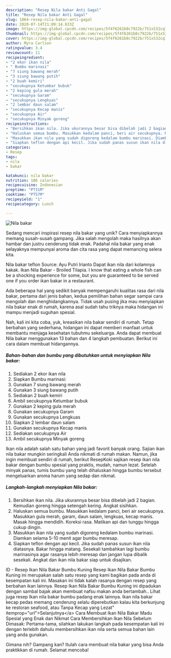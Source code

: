 ```yaml
---
description: "Resep Nila bakar Anti Gagal"
title: "Resep Nila bakar Anti Gagal"
slug: 1864-resep-nila-bakar-anti-gagal
date: 2020-07-14T21:09:14.633Z
image: https://img-global.cpcdn.com/recipes/5f4f6261b8c7922b/751x532cq70/nila-bakar-foto-resep-utama.jpg
thumbnail: https://img-global.cpcdn.com/recipes/5f4f6261b8c7922b/751x532cq70/nila-bakar-foto-resep-utama.jpg
cover: https://img-global.cpcdn.com/recipes/5f4f6261b8c7922b/751x532cq70/nila-bakar-foto-resep-utama.jpg
author: Myra Carlson
ratingvalue: 3.4
reviewcount: 11
recipeingredient:
- "2 ekor ikan nila"
- " Bumbu marinasi"
- "7 siung bawang merah"
- "3 siung bawang putih"
- "2 buah kemiri"
- "secukupnya Ketumbar bubuk"
- "2 keping gula merah"
- "secukupnya Garam"
- "secukupnya Lengkuas"
- "2 lembar daun salam"
- "secukupnya Kecap manis"
- "secukupnya Air"
- "secukupnya Minyak goreng"
recipeinstructions:
- "Bersihkan ikan nila. Jika ukurannya besar bisa dibelah jadi 2 bagian. Kemudian goreng hingga setengah kering. Angkat sisihkan."
- "Haluskan semua bumbu. Masukkan kedalam panci, beri air secukupnya. Masukkan gula merah, garam, daun salam, lengkuas, kecap manis. Masak hingga mendidih. Koreksi rasa. Matikan api dan tunggu hingga cukup dingin."
- "Masukkan ikan nila yang sudah digoreng kedalam bumbu marinasi. Diamkan selama 5-10 menit agar bumbu meresap."
- "Siapkan teflon dengan api kecil. Jika sudah panas susun ikan nila diatasnya. Bakar hingga matang. Sesekali tambahkan lagi bumbu marinasinya agar rasanya lebih meresap dan jangan lupa dibalik sesekali. Angkat dan ikan nila bakar siap untuk disajikan."
categories:
- Resep
tags:
- nila
- bakar

katakunci: nila bakar 
nutrition: 186 calories
recipecuisine: Indonesian
preptime: "PT31M"
cooktime: "PT57M"
recipeyield: "1"
recipecategory: Lunch

---
```



![Nila bakar](https://img-global.cpcdn.com/recipes/5f4f6261b8c7922b/751x532cq70/nila-bakar-foto-resep-utama.jpg)

Sedang mencari inspirasi resep nila bakar yang unik? Cara menyiapkannya memang susah-susah gampang. Jika salah mengolah maka hasilnya akan hambar dan justru cenderung tidak enak. Padahal nila bakar yang enak selayaknya mempunyai aroma dan cita rasa yang dapat memancing selera kita.

Nila bakar teflon Source: Ayu Putri Irianto Dapat ikan nila dari kolamnya kakak. Ikan Nila Bakar - Broiled Tilapia. I know that eating a whole fish can be a shocking experience for some, but you are guaranteed to be served one if you order ikan bakar in a restaurant.

Ada beberapa hal yang sedikit banyak mempengaruhi kualitas rasa dari nila bakar, pertama dari jenis bahan, kedua pemilihan bahan segar sampai cara mengolah dan menghidangkannya. Tidak usah pusing jika mau menyiapkan nila bakar enak di rumah, karena asal sudah tahu triknya maka hidangan ini mampu menjadi suguhan spesial.


Nah, kali ini kita coba, yuk, kreasikan nila bakar sendiri di rumah. Tetap berbahan yang sederhana, hidangan ini dapat memberi manfaat untuk membantu menjaga kesehatan tubuhmu sekeluarga. Anda dapat membuat Nila bakar menggunakan 13 bahan dan 4 langkah pembuatan. Berikut ini cara dalam membuat hidangannya.

<!--inarticleads1-->

##### Bahan-bahan dan bumbu yang dibutuhkan untuk menyiapkan Nila bakar:

1. Sediakan 2 ekor ikan nila
1. Siapkan  Bumbu marinasi:
1. Gunakan 7 siung bawang merah
1. Gunakan 3 siung bawang putih
1. Sediakan 2 buah kemiri
1. Ambil secukupnya Ketumbar bubuk
1. Gunakan 2 keping gula merah
1. Gunakan secukupnya Garam
1. Gunakan secukupnya Lengkuas
1. Siapkan 2 lembar daun salam
1. Gunakan secukupnya Kecap manis
1. Sediakan secukupnya Air
1. Ambil secukupnya Minyak goreng


Ikan nila adalah salah satu bahan yang jadi favorit banyak orang. Sajian ikan nila bakar mungkin seringkali Anda nikmati di rumah makan. Namun, jika ingin membuat sendiri di rumah, berikut ResepKoki sajikan resep ikan nila bakar dengan bumbu spesial yang praktis, mudah, namun lezat. Setelah minyak panas, tumis bumbu yang telah dihaluskan hingga bumbu tersebut mengeluarkan aroma harum yang sedap dan nikmat. 

<!--inarticleads2-->

##### Langkah-langkah menyiapkan Nila bakar:

1. Bersihkan ikan nila. Jika ukurannya besar bisa dibelah jadi 2 bagian. Kemudian goreng hingga setengah kering. Angkat sisihkan.
1. Haluskan semua bumbu. Masukkan kedalam panci, beri air secukupnya. Masukkan gula merah, garam, daun salam, lengkuas, kecap manis. Masak hingga mendidih. Koreksi rasa. Matikan api dan tunggu hingga cukup dingin.
1. Masukkan ikan nila yang sudah digoreng kedalam bumbu marinasi. Diamkan selama 5-10 menit agar bumbu meresap.
1. Siapkan teflon dengan api kecil. Jika sudah panas susun ikan nila diatasnya. Bakar hingga matang. Sesekali tambahkan lagi bumbu marinasinya agar rasanya lebih meresap dan jangan lupa dibalik sesekali. Angkat dan ikan nila bakar siap untuk disajikan.


ID - Resep Ikan Nila Bakar Bumbu Kuning Resep Ikan Nila Bakar Bumbu Kuning ini merupakan salah satu resep yang kami bagikan pada anda di kesempatan kali ini. Masakan ini tidak kalah rasanya dengan resep yang berbahan ikan lainnya. Resep Ikan Nila Bakar Bumbu Kuning ini dipadukan dengan sambal bajak akan membuat nafsu makan anda bertambah.. Lihat juga resep Ikan nila bakar bumbu padang enak lainnya. Ikan nila bakar kecap pedas memang cenderung selalu diperebutkan kalau kita berkunjung ke restoran seafood, atau Tanpa Kecap yang Lezat&#34; itemprop=&#34;url&#34;&gt;Selanjutnya&lt;/a&gt; Cara Membuat Ikan Nila Bakar Madu Spesial yang Enak dan Nikmat Cara Membersihkan Ikan Nila Sebelum Dimasak: Pertama-tama, silahkan lakukan langkah pada kesempatan kali ini dengan terlebih dahulu membersihkan ikan nila serta semua bahan lain yang anda gunakan. 

Gimana nih? Gampang kan? Itulah cara membuat nila bakar yang bisa Anda praktikkan di rumah. Selamat mencoba!
